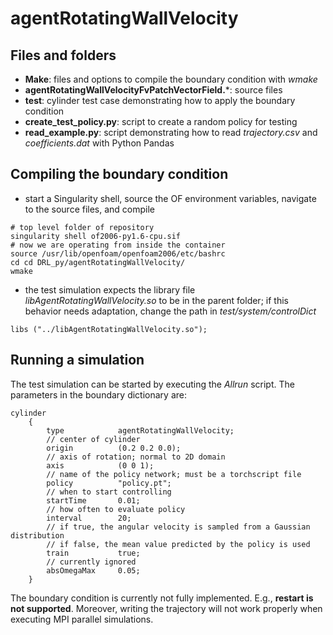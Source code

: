 # agentRotatingWallVelocity

## Files and folders

- **Make**: files and options to compile the boundary condition with *wmake*
- **agentRotatingWallVelocityFvPatchVectorField.***: source files
- **test**: cylinder test case demonstrating how to apply the boundary condition
- **create_test_policy.py**: script to create a random policy for testing
- **read_example.py**: script demonstrating how to read *trajectory.csv* and *coefficients.dat* with Python Pandas

## Compiling the boundary condition

- start a Singularity shell, source the OF environment variables, navigate to the source files, and compile
```
# top level folder of repository
singularity shell of2006-py1.6-cpu.sif
# now we are operating from inside the container
source /usr/lib/openfoam/openfoam2006/etc/bashrc
cd cd DRL_py/agentRotatingWallVelocity/
wmake
```
- the test simulation expects the library file *libAgentRotatingWallVelocity.so* to be in the parent folder; if this behavior needs adaptation, change the path in *test/system/controlDict*
```
libs ("../libAgentRotatingWallVelocity.so");
```

## Running a simulation

The test simulation can be started by executing the *Allrun* script. The parameters in the boundary dictionary are:
```
cylinder
    {
        type            agentRotatingWallVelocity;
        // center of cylinder
        origin          (0.2 0.2 0.0);
        // axis of rotation; normal to 2D domain
        axis            (0 0 1);
        // name of the policy network; must be a torchscript file
        policy          "policy.pt";
        // when to start controlling
        startTime       0.01;
        // how often to evaluate policy
        interval        20;
        // if true, the angular velocity is sampled from a Gaussian distribution
        // if false, the mean value predicted by the policy is used
        train           true;
        // currently ignored
        absOmegaMax     0.05;
    }
```
The boundary condition is currently not fully implemented. E.g., **restart is not supported**. Moreover, writing the trajectory will not work properly when executing MPI parallel simulations.
